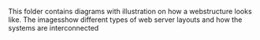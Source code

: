 This folder contains diagrams with illustration on
how a webstructure looks like.
The imagesshow different types of web server layouts
and how the systems are interconnected
